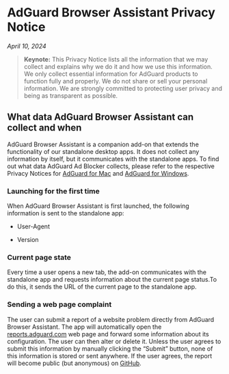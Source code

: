 
# AdGuard Browser Assistant Privacy Notice

*April 10, 2024*

>**Keynote:** This Privacy Notice lists all the information that we may collect and explains why we do it and how we use this information. We only collect essential information for AdGuard products to function fully and properly. We do not share or sell your personal information. We are strongly committed to protecting user privacy and being as transparent as possible.

## What data AdGuard Browser Assistant can collect and when

AdGuard Browser Assistant is a companion add-on that extends the functionality of our standalone desktop apps. It does not collect any information by itself, but it communicates with the standalone apps. To find out what data AdGuard Ad Blocker collects, please refer to the respective Privacy Notices for [AdGuard for Mac](https://adguard.com/privacy/mac.html) and [AdGuard for Windows](https://adguard.com/privacy/windows.html).

### Launching for the first time

When AdGuard Browser Assistant is first launched, the following information is sent to the standalone app:

- User-Agent

- Version

### Current page state

Every time a user opens a new tab, the add-on communicates with the standalone app and requests information about the current page status.To do this, it sends the URL of the current page to the standalone app.

### Sending a web page complaint

The user can submit a report of a website problem directly from AdGuard Browser Assistant. The app will automatically open the [reports.adguard.com](https://reports.adguard.com/new_issue.html) web page and forward some information about its configuration. The user can then alter or delete it.
Unless the user agrees to submit this information by manually clicking the “Submit” button, none of this information is stored or sent anywhere. If the user agrees, the report will become public (but anonymous) on [GitHub](https://github.com/adguardteam/adguardfilters/issues).
